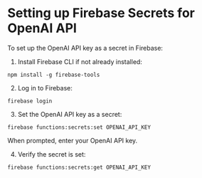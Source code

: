 # Setting up Firebase Secrets for OpenAI API

To set up the OpenAI API key as a secret in Firebase:

1. Install Firebase CLI if not already installed:
```
npm install -g firebase-tools
```

2. Log in to Firebase:
```
firebase login
```

3. Set the OpenAI API key as a secret:
```
firebase functions:secrets:set OPENAI_API_KEY
```
When prompted, enter your OpenAI API key.

4. Verify the secret is set:
```
firebase functions:secrets:get OPENAI_API_KEY
```